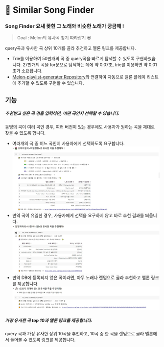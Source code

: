 # 🎵 Similar Song Finder
### Song Finder 요새 꽂힌 그 노래와 비슷한 노래가 궁금해 !
> Goal : Melon의 유사곡 찾기 따라잡기 😎  

query곡과 유사한 곡 상위 10개를 골라 추천하고 멜론 링크를 제공합니다.
* Trie를 이용하여 50만개의 곡 중 query곡을 빠르게 탐색할 수 있도록 구현하였습니다.
  27만개의 곡을 for문으로 탐색하는 데에 약 0.07초, trie를 이용하면 약 0.01초가 소요됩니다.
* [Melon-playlist-generater Repository](https://github.com/haeuuu/Melon-playlist-generater)와 연결하여 자동으로 멜론 플레이 리스트에 추가할 수 있도록 구현할 수 있습니다.    
  
## 기능
##### 추천받고 싶은 곡 명을 입력하면, 어떤 곡인지 선택할 수 있습니다.
동명의 곡이 여러 곡인 경우, 여러 버전이 있는 경우에도 사용자가 원하는 곡을 제대로 찾을 수 있도록 합니다.
* 여러개의 곡 중 어느 곡인지 사용자에게 선택하도록 요구합니다.
![example_오마이걸_비밀정원](fig/example_오마이걸_비밀정원.jpg)
* 만약 곡이 유일한 경우, 사용자에게 선택을 요구하지 않고 바로 추천 결과를 띄웁니다.
![example_검정치마_나랑아니면](fig/example_검정치마_나랑아니면.jpg)
* 만약 DB에 등록되지 않은 곡이라면, 아무 노래나 랜덤으로 골라 추천하고 멜론 링크를 제공합니다.
![example_unknown_songs](fig/example_unknown_songs.jpg)
  
    
##### 가장 유사한 곡 top 10과 멜론 링크를 제공합니다.
query 곡과 가장 유사한 상위 10곡을 추천하고, 10곡 중 한 곡을 랜덤으로 골라 멜론에서 들어볼 수 있도록 링크를 제공합니다.